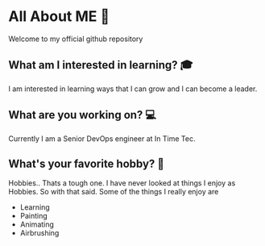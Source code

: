 # All About ME :space_invader:
Welcome to my official github repository 

## What am I interested in learning? :mortar_board:
I am interested in learning ways that I can grow and I can become a leader.

## What are you working on? :computer:
Currently I am a Senior DevOps engineer at In Time Tec.

## What's your favorite hobby? :art:
Hobbies.. Thats a tough one. I have never looked at things I enjoy as Hobbies. 
So with that said. Some of the things I really enjoy are
- Learning
- Painting
- Animating
- Airbrushing
